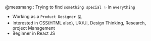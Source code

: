 @messmang : Trying to find `something special ✨` in `everything`
- Working as a `Product Designer 💻`
- Interested in CSS(HTML also), UX/UI, Design Thinking, Research, project Management
- Beginner in React JS
